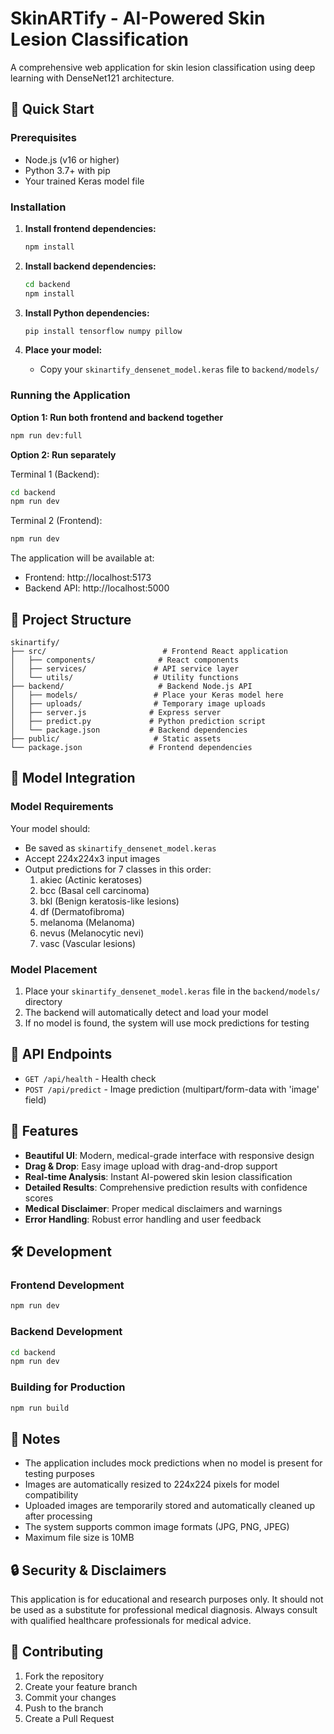 # SkinARTify - AI-Powered Skin Lesion Classification

A comprehensive web application for skin lesion classification using deep learning with DenseNet121 architecture.

## 🚀 Quick Start

### Prerequisites

- Node.js (v16 or higher)
- Python 3.7+ with pip
- Your trained Keras model file

### Installation

1. **Install frontend dependencies:**
   ```bash
   npm install
   ```

2. **Install backend dependencies:**
   ```bash
   cd backend
   npm install
   ```

3. **Install Python dependencies:**
   ```bash
   pip install tensorflow numpy pillow
   ```

4. **Place your model:**
   - Copy your `skinartify_densenet_model.keras` file to `backend/models/`

### Running the Application

**Option 1: Run both frontend and backend together**
```bash
npm run dev:full
```

**Option 2: Run separately**

Terminal 1 (Backend):
```bash
cd backend
npm run dev
```

Terminal 2 (Frontend):
```bash
npm run dev
```

The application will be available at:
- Frontend: http://localhost:5173
- Backend API: http://localhost:5000

## 📁 Project Structure

```
skinartify/
├── src/                          # Frontend React application
│   ├── components/              # React components
│   ├── services/               # API service layer
│   └── utils/                  # Utility functions
├── backend/                     # Backend Node.js API
│   ├── models/                 # Place your Keras model here
│   ├── uploads/                # Temporary image uploads
│   ├── server.js              # Express server
│   ├── predict.py             # Python prediction script
│   └── package.json           # Backend dependencies
├── public/                     # Static assets
└── package.json               # Frontend dependencies
```

## 🧠 Model Integration

### Model Requirements

Your model should:
- Be saved as `skinartify_densenet_model.keras`
- Accept 224x224x3 input images
- Output predictions for 7 classes in this order:
  1. akiec (Actinic keratoses)
  2. bcc (Basal cell carcinoma)
  3. bkl (Benign keratosis-like lesions)
  4. df (Dermatofibroma)
  5. melanoma (Melanoma)
  6. nevus (Melanocytic nevi)
  7. vasc (Vascular lesions)

### Model Placement

1. Place your `skinartify_densenet_model.keras` file in the `backend/models/` directory
2. The backend will automatically detect and load your model
3. If no model is found, the system will use mock predictions for testing

## 🔧 API Endpoints

- `GET /api/health` - Health check
- `POST /api/predict` - Image prediction (multipart/form-data with 'image' field)

## 🎨 Features

- **Beautiful UI**: Modern, medical-grade interface with responsive design
- **Drag & Drop**: Easy image upload with drag-and-drop support
- **Real-time Analysis**: Instant AI-powered skin lesion classification
- **Detailed Results**: Comprehensive prediction results with confidence scores
- **Medical Disclaimer**: Proper medical disclaimers and warnings
- **Error Handling**: Robust error handling and user feedback

## 🛠️ Development

### Frontend Development
```bash
npm run dev
```

### Backend Development
```bash
cd backend
npm run dev
```

### Building for Production
```bash
npm run build
```

## 📝 Notes

- The application includes mock predictions when no model is present for testing purposes
- Images are automatically resized to 224x224 pixels for model compatibility
- Uploaded images are temporarily stored and automatically cleaned up after processing
- The system supports common image formats (JPG, PNG, JPEG)
- Maximum file size is 10MB

## 🔒 Security & Disclaimers

This application is for educational and research purposes only. It should not be used as a substitute for professional medical diagnosis. Always consult with qualified healthcare professionals for medical advice.

## 🤝 Contributing

1. Fork the repository
2. Create your feature branch
3. Commit your changes
4. Push to the branch
5. Create a Pull Request